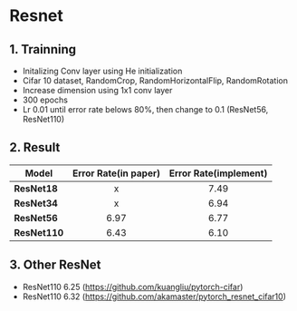 # Resnet
 
## 1. Trainning
 - Initalizing Conv layer using He initialization
 - Cifar 10 dataset, RandomCrop, RandomHorizontalFlip, RandomRotation
 - Increase dimension using 1x1 conv layer
 - 300 epochs
 - Lr 0.01 until error rate belows 80%, then change to 0.1 (ResNet56, ResNet110)

## 2. Result
Model | Error Rate(in paper) | Error Rate(implement)
---|:---:|:---:
**ResNet18** | x | 7.49 
**ResNet34** | x | 6.94 
**ResNet56** | 6.97 | 6.77
**ResNet110** | 6.43 | 6.10


## 3. Other ResNet
 - ResNet110 6.25 (https://github.com/kuangliu/pytorch-cifar)
 - ResNet110 6.32 (https://github.com/akamaster/pytorch_resnet_cifar10)
